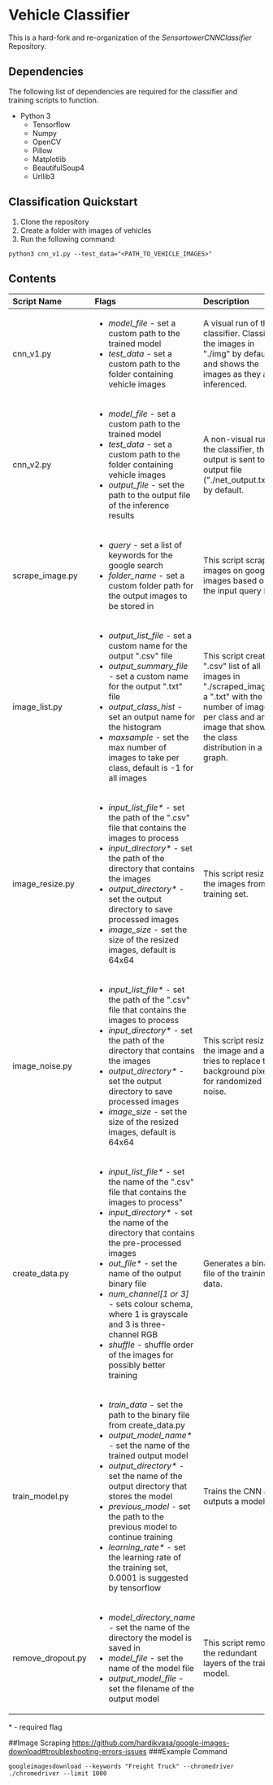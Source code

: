 
# Vehicle Classifier
This is a hard-fork and re-organization of the *SensortowerCNNClassifier* Repository.

## Dependencies
The following list of dependencies are required for the classifier and training scripts to function.
- Python 3
	- Tensorflow
	- Numpy
	- OpenCV
	- Pillow
	- Matplotlib
	- BeautifulSoup4
	- Urllib3


## Classification Quickstart
1. Clone the repository 
2. Create a folder with images of vehicles
3. Run the following command:
```
python3 cnn_v1.py --test_data="<PATH_TO_VEHICLE_IMAGES>"
```

## Contents

| Script Name | Flags | Description |
|:------------|:------------|:-----------|
| cnn_v1.py | <ul><li> *model_file* - set a custom path to the trained model </li> <li> *test_data* - set a custom path to the folder containing vehicle images </li> </ul> | A visual run of the classifier. Classifies the images in "./img" by default, and shows the images as they are inferenced.|
| cnn_v2.py | <ul><li> *model_file* - set a custom path to the trained model </li> <li> *test_data* - set a custom path to the folder containing vehicle images </li> <li> *output_file* - set the path to the output file of the inference results </li> | A non-visual run of the classifier, the output is sent to the output file ("./net_output.txt") by default.|
| scrape_image.py | <ul><li> *query* - set a list of keywords for the google search </li> <li> *folder_name* - set a custom folder path for the output images to be stored in</li> | This script scrapes images on google images based on the input query list.|
| image_list.py | <ul><li> *output_list_file* - set a custom name for the output ".csv" file </li> <li> *output_summary_file* - set a custom name for the output ".txt" file </li> <li> *output_class_hist* - set an output name for the histogram </li> <li> *maxsample* - set the max number of images to take per class, default is -1 for all images</li></ul>| This script creates a ".csv" list of all images in "./scraped_images", a ".txt" with the number of images per class and an image that shows the class distribution in a bar graph. |
| image_resize.py | <ul><li> *input_list_file\** - set the path of the ".csv" file that contains the images to process </li> <li> *input_directory\** - set the path of the directory that contains the images </li> <li>*output_directory\** - set the output directory to save processed images</li> <li>*image_size* - set the size of the resized images, default is 64x64</li></ul> | This script resizes the images from the training set. |
| image_noise.py | <ul><li> *input_list_file\** - set the path of the ".csv" file that contains the images to process </li> <li> *input_directory\** - set the path of the directory that contains the images </li> <li>*output_directory\** - set the output directory to save processed images</li> <li>*image_size* - set the size of the resized images, default is 64x64</li></ul> | This script resizes the image and also tries to replace the background pixels for randomized noise. |
| create_data.py | <ul><li> *input_list_file\** - set the name of the ".csv" file that contains the images to process"</li><li> *input_directory\** - set the name of the directory that contains the pre-processed images </li> <li> *out_file\** - set the name of the output binary file </li> <li> *num_channel[1 or 3]* - sets colour schema, where 1 is grayscale and 3 is three-channel RGB</li> <li> *shuffle* - shuffle order of the images for possibly better training </li><ul> | Generates a binary file of the training data. |
| train_model.py | <ul><li>*train_data* - set the path to the binary file from create_data.py </li> <li> *output_model_name\** - set the name of the trained output model</li> <li> *output_directory\** - set the name of the output directory that stores the model </li> <li> *previous_model* - set the path to the previous model to continue training </li> <li> *learning_rate\** - set the learning rate of the training set, 0.0001 is suggested by tensorflow </li></ul>| Trains the CNN and outputs a model. |
| remove_dropout.py | <ul><li>*model_directory_name* - set the name of the directory the model is saved in</li><li> *model_file* - set the name of the model file</li> <li>*output_model_file* - set the filename of the output model</li> | This script removes the redundant layers of the trained model. |

\* - required flag

##Image Scraping
https://github.com/hardikvasa/google-images-download#troubleshooting-errors-issues
###Example Command
```
googleimagesdownload --keywords "Freight Truck" --chromedriver ./chromedriver --limit 1000
```